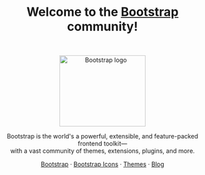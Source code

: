 <h1 align="center">Welcome to the <a href="https://getbootstrap.com/">Bootstrap</a> community!</h1><br>

<p align="center">
  <a href="https://getbootstrap.com/">
    <img src="https://getbootstrap.com/docs/5.2/assets/brand/bootstrap-logo-shadow.png" alt="Bootstrap logo" width="200" height="165">
  </a>
</p>

<p align="center">
  Bootstrap is the world's a powerful, extensible, and feature-packed frontend toolkit—<br>with a vast community of themes, extensions, plugins, and more.
</p>

<p align="center">
  <a href="https://getbootstrap.com/docs/5.2/">Bootstrap</a>
  ·
  <a href="https://icons.getbootstrap.com/">Bootstrap Icons</a>
  ·
  <a href="https://themes.getbootstrap.com/">Themes</a>
  ·
  <a href="https://blog.getbootstrap.com/">Blog</a>
</p>
